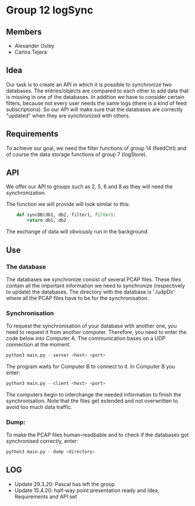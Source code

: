 # Group 12 logSync

## Members
- Alexander Oxley
- Carlos Tejera

## Idea

Our task is to create an API in which it is possible to synchronize two databases.
The entries/objects are compared to each other to add data that is missing in one of the databases. In addition we have to consider certain filters, because not every user needs the same logs (there is a kind of feed subscriptions). So our API will make sure that the databases are correctly "updated" when they are synchronized with others.

## Requirements

To achieve our goal, we need the filter functions of group 14 (feedCtrl) and of course the data storage functions of group 7 (logStore).


## API

We offer our API to groups such as 2, 5, 6 and 8 as they will need the synchronization.

The function we will provide will look similar to this:
```python
    def syncDB(db1, db2, filter1, filter):
        return db1, db2
```

The exchange of data will obviously run in the background.


## Use


### The database

The databases we synchronize consist of several PCAP files. These files contain all the important information we need to synchronize (respectively to update) the databases. 
The directory with the database is './udpDir' where all the PCAP files have to be for the synchronisation. 


### Synchronisation

To request the synchronisation of your database with another one, you need to request it from another computer. Therefore, you need to enter the code below into Computer A. The communication bases on a UDP connection at the moment.

```python
python3 main.py --server <host> <port>
```

The program waits for Computer B to connect to it. In Computer B you enter:

```python
python3 main.py --client <host> <port>
```

The computers begin to interchange the needed information to finish the synchronisation. Note that the files get extended and not overwritten to avoid too much data traffic.

### Dump:

To make the PCAP files human-readbable and to check if the databases got synchronised correctly, enter:

```python
python3 main.py --dump <directory>
```


## LOG
- Update 29.3.20: Pascal has left the group
- Update 15.4.20: half-way point presentation ready and Idea, Requirements and API set
